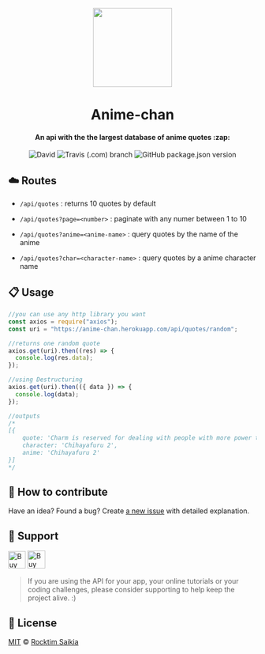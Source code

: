 <p align="center"><img src="https://github.com/RocktimSaikia/anime-chan/blob/master/.github/deku_headbang.gif?raw=true" height="160px"/></p>

<h1 align="center">Anime-chan</h1>
<h4 align="center">An api with the the largest database of anime quotes :zap:</h4>

<p align="center"><img alt="David" src="https://img.shields.io/david/rocktimsaikia/anime-chan?style=for-the-badge"/> <img alt="Travis (.com) branch" src="https://img.shields.io/travis/com/rocktimsaikia/anime-chan/master?style=for-the-badge"/> <img alt="GitHub package.json version" src="https://img.shields.io/github/package-json/v/rocktimsaikia/anime-chan?style=for-the-badge"/></p>

## :cloud: Routes

- `/api/quotes` : returns 10 quotes by default

- `/api/quotes?page=<number>` : paginate with any numer between 1 to 10
- `/api/quotes?anime=<anime-name>` : query quotes by the name of the anime
- `/api/quotes?char=<character-name>` : query quotes by a anime character name

## :clipboard: Usage

```js
//you can use any http library you want
const axios = require("axios");
const uri = "https://anime-chan.herokuapp.com/api/quotes/random";

//returns one random quote
axios.get(uri).then((res) => {
  console.log(res.data);
});

//using Destructuring
axios.get(uri).then(({ data }) => {
  console.log(data);
});

//outputs
/* 
[{
    quote: 'Charm is reserved for dealing with people with more power than you.',
    character: 'Chihayafuru 2',
    anime: 'Chihayafuru 2'
}]
*/
```

## :rocket: How to contribute

Have an idea? Found a bug? Create [a new issue](https://github.com/RocktimSaikia/anime-chan/issues) with detailed explanation.

## :sparkling_heart: Support

<a href="https://www.buymeacoffee.com/7BdaxfI" target="_blank"><img src="https://cdn.buymeacoffee.com/buttons/default-orange.png" height="35px" alt="Buy Me A Coffee" id="coffee"></a>
<a href='https://ko-fi.com/Q5Q81MAMU' target='_blank'><img height='36' style='border:0px;height:36px;' src='https://cdn.ko-fi.com/cdn/kofi2.png?v=2' border='0' alt='Buy Me a Coffee at ko-fi.com' /></a>

> If you are using the API for your app, your online tutorials or your coding challenges, please consider supporting to help keep the project alive. :)

## :scroll: License

[MIT][license] © [Rocktim Saikia][website]

[license]: /LICENSE
[website]: https://github.com/rocktimsaikia
[contributing]: /CONTRIBUTING.md
[docs]: /DOCUMENTATION.md
